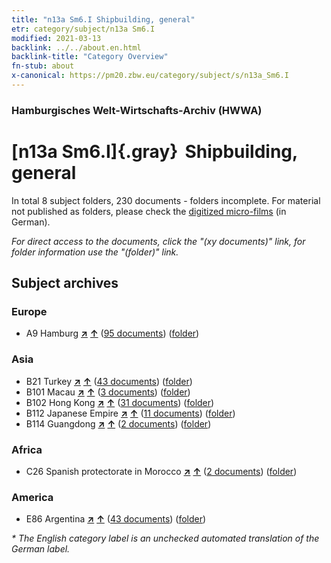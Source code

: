 ```yaml
---
title: "n13a Sm6.I Shipbuilding, general"
etr: category/subject/n13a Sm6.I
modified: 2021-03-13
backlink: ../../about.en.html
backlink-title: "Category Overview"
fn-stub: about
x-canonical: https://pm20.zbw.eu/category/subject/s/n13a_Sm6.I
---
```


### Hamburgisches Welt-Wirtschafts-Archiv (HWWA)
# [n13a Sm6.I]{.gray}&#8201; Shipbuilding, general&#160; 





In total 8 subject folders, 230 documents - folders incomplete.
For material not published as folders, please check the [digitized micro-films](/film/h1_sh.de.html) (in German).

_For direct access to the documents, click the "(xy documents)" link, for folder information use the "(folder)" link._

## Subject archives



### Europe

- A9 Hamburg [**&nearr;**](../../../geo/i/140905/about.en.html "Hamburg (all folders)") [**&uarr;**](../../../geo/about.en.html#A9 "Country category system") (<a href="https://pm20.zbw.eu/dfgview/sh/140905,145122" title="about: Hamburg : Shipbuilding, general" target="_blank">95 documents</a>) ([folder](../../../../folder/sh/1409xx/140905/1451xx/145122/about.en.html))

### Asia

- B21 Turkey [**&nearr;**](../../../geo/i/141111/about.en.html "Turkey (all folders)") [**&uarr;**](../../../geo/about.en.html#B21 "Country category system") (<a href="https://pm20.zbw.eu/dfgview/sh/141111,145122" title="about: Turkey : Shipbuilding, general" target="_blank">43 documents</a>) ([folder](../../../../folder/sh/1411xx/141111/1451xx/145122/about.en.html))
- B101 Macau [**&nearr;**](../../../geo/i/141267/about.en.html "Macau (all folders)") [**&uarr;**](../../../geo/about.en.html#B101 "Country category system") (<a href="https://pm20.zbw.eu/dfgview/sh/141267,145122" title="about: Macau : Shipbuilding, general" target="_blank">3 documents</a>) ([folder](../../../../folder/sh/1412xx/141267/1451xx/145122/about.en.html))
- B102 Hong Kong [**&nearr;**](../../../geo/i/141268/about.en.html "Hong Kong (all folders)") [**&uarr;**](../../../geo/about.en.html#B102 "Country category system") (<a href="https://pm20.zbw.eu/dfgview/sh/141268,145122" title="about: Hong Kong : Shipbuilding, general" target="_blank">31 documents</a>) ([folder](../../../../folder/sh/1412xx/141268/1451xx/145122/about.en.html))
- B112 Japanese Empire [**&nearr;**](../../../geo/i/141273/about.en.html "Japanese Empire (all folders)") [**&uarr;**](../../../geo/about.en.html#B112 "Country category system") (<a href="https://pm20.zbw.eu/dfgview/sh/141273,145122" title="about: Japanese Empire : Shipbuilding, general" target="_blank">11 documents</a>) ([folder](../../../../folder/sh/1412xx/141273/1451xx/145122/about.en.html))
- B114 Guangdong [**&nearr;**](../../../geo/i/141275/about.en.html "Guangdong (all folders)") [**&uarr;**](../../../geo/about.en.html#B114 "Country category system") (<a href="https://pm20.zbw.eu/dfgview/sh/141275,145122" title="about: Guangdong : Shipbuilding, general" target="_blank">2 documents</a>) ([folder](../../../../folder/sh/1412xx/141275/1451xx/145122/about.en.html))

### Africa

- C26 Spanish protectorate in Morocco [**&nearr;**](../../../geo/i/141359/about.en.html "Spanish protectorate in Morocco (all folders)") [**&uarr;**](../../../geo/about.en.html#C26 "Country category system") (<a href="https://pm20.zbw.eu/dfgview/sh/141359,145122" title="about: Spanish protectorate in Morocco : Shipbuilding, general" target="_blank">2 documents</a>) ([folder](../../../../folder/sh/1413xx/141359/1451xx/145122/about.en.html))

### America

- E86 Argentina [**&nearr;**](../../../geo/i/141692/about.en.html "Argentina (all folders)") [**&uarr;**](../../../geo/about.en.html#E86 "Country category system") (<a href="https://pm20.zbw.eu/dfgview/sh/141692,145122" title="about: Argentina : Shipbuilding, general" target="_blank">43 documents</a>) ([folder](../../../../folder/sh/1416xx/141692/1451xx/145122/about.en.html))


_* The English category label is an unchecked automated translation of the German label._

